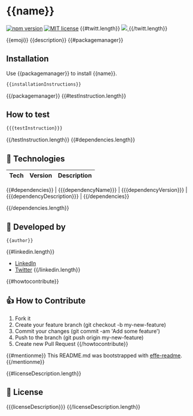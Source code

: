 # {{name}}

[![npm version](https://badge.fury.io/js/{{name}}.svg)](https://www.npmjs.com/package/{{name}})
[![MIT license](http://img.shields.io/badge/license-MIT-brightgreen.svg)](http://opensource.org/licenses/MIT)
{{#twitt.length}}
  <a href="https://twitter.com/intent/tweet?text={{twitt}}: {{{githubrepo}}}">
    <img src="https://img.shields.io/twitter/url/http/shields.io.svg?style=social"/>
  </a>
{{/twitt.length}}

{{emoji}} {{description}}
{{#packagemanager}}

## Installation

Use {{packagemanager}} to install {{name}}.

```javascript
{{installationInstructions}}
```
{{/packagemanager}}
{{#testInstruction.length}}

## How to test

```javascript
{{{testInstruction}}}
```
{{/testInstruction.length}}
{{#dependencies.length}}

## 🚀 Technologies

| **Tech** | **Version** | **Description** |
| -------- | ----------- | --------------- |
{{#dependencies}}
| {{{dependencyName}}} | {{{dependencyVersion}}} | {{{dependencyDescription}}} |
{{/dependencies}}

{{/dependencies.length}}

## 🚶 Developed by
```
{{author}}
```
{{#linkedin.length}}
- [LinkedIn]({{{linkedin}}})
- [Twitter]({{{twitter}}})
{{/linkedin.length}}

{{#howtocontribute}}

## 👍 How to Contribute
1. Fork it
2. Create your feature branch (git checkout -b my-new-feature)
3. Commit your changes (git commit -am 'Add some feature')
4. Push to the branch (git push origin my-new-feature)
5. Create new Pull Request
{{/howtocontribute}}

{{#mentionme}}
This README.md was bootstrapped with [effe-readme](https://github.com/effe-megna/effe-readme).
{{/mentionme}}

{{#licenseDescription.length}}
## 📃 License

 {{{licenseDescription}}}
{{/licenseDescription.length}}

